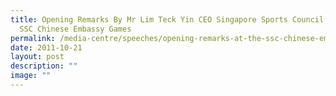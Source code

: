 ```yaml
---
title: Opening Remarks By Mr Lim Teck Yin CEO Singapore Sports Council At The
  SSC Chinese Embassy Games
permalink: /media-centre/speeches/opening-remarks-at-the-ssc-chinese-embassy-games/
date: 2011-10-21
layout: post
description: ""
image: ""
---
```


